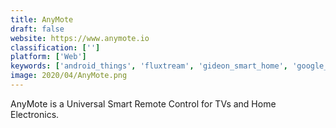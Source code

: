 ```yaml
---
title: AnyMote
draft: false 
website: https://www.anymote.io
classification: ['']
platform: ['Web']
keywords: ['android_things', 'fluxtream', 'gideon_smart_home', 'google_home', 'home', 'homify', 'logitech_harmony_remote_software', 'nest_mobile', 'optimized', 'papier', 'peel_smart_remote_app', 'roomie_remote', 'smartthings', 'streaks', 'trello', 'zenobase', 'iobroker', 'openhab']
image: 2020/04/AnyMote.png
---
```

AnyMote is a Universal Smart Remote Control for TVs and Home Electronics.